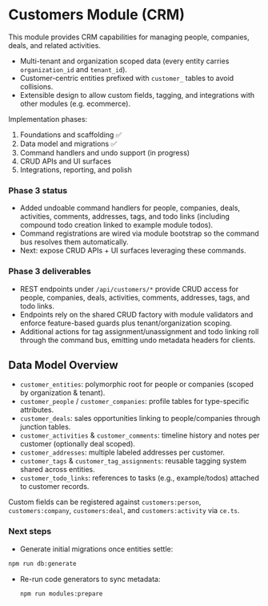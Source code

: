 # Customers Module (CRM)

This module provides CRM capabilities for managing people, companies, deals, and related activities.

- Multi-tenant and organization scoped data (every entity carries `organization_id` and `tenant_id`).
- Customer-centric entities prefixed with `customer_` tables to avoid collisions.
- Extensible design to allow custom fields, tagging, and integrations with other modules (e.g. ecommerce).

Implementation phases:
1. Foundations and scaffolding ✅
2. Data model and migrations ✅
3. Command handlers and undo support (in progress)
4. CRUD APIs and UI surfaces
5. Integrations, reporting, and polish

### Phase 3 status

- Added undoable command handlers for people, companies, deals, activities, comments, addresses, tags, and todo links (including compound todo creation linked to example module todos).
- Command registrations are wired via module bootstrap so the command bus resolves them automatically.
- Next: expose CRUD APIs + UI surfaces leveraging these commands.

### Phase 3 deliverables

- REST endpoints under `/api/customers/*` provide CRUD access for people, companies, deals, activities, comments, addresses, tags, and todo links.
- Endpoints rely on the shared CRUD factory with module validators and enforce feature-based guards plus tenant/organization scoping.
- Additional actions for tag assignment/unassignment and todo linking roll through the command bus, emitting undo metadata headers for clients.

## Data Model Overview

- `customer_entities`: polymorphic root for people or companies (scoped by organization & tenant).
- `customer_people` / `customer_companies`: profile tables for type-specific attributes.
- `customer_deals`: sales opportunities linking to people/companies through junction tables.
- `customer_activities` & `customer_comments`: timeline history and notes per customer (optionally deal scoped).
- `customer_addresses`: multiple labeled addresses per customer.
- `customer_tags` & `customer_tag_assignments`: reusable tagging system shared across entities.
- `customer_todo_links`: references to tasks (e.g., example/todos) attached to customer records.

Custom fields can be registered against `customers:person`, `customers:company`, `customers:deal`, and `customers:activity` via `ce.ts`.

### Next steps

- Generate initial migrations once entities settle:
```bash
npm run db:generate
```
- Re-run code generators to sync metadata:
  ```bash
  npm run modules:prepare
  ```
